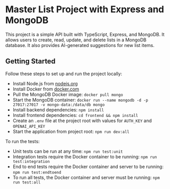 # Master List Project with Express and MongoDB

This project is a simple API built with TypeScript, Express, and MongoDB. It allows users to create, read, update, and delete lists in a MongoDB database. It also provides AI-generated suggestions for new list items.

## Getting Started

Follow these steps to set up and run the project locally:

- Install Node.js from [nodejs.org](https://nodejs.org/)
- Install Docker from [docker.com](https://www.docker.com/)
- Pull the MongoDB Docker image: `docker pull mongo`
- Start the MongoDB container: `docker run --name mongodb -d -p 27017:27017 -v mongo-data:/data/db mongo`
- Install backend dependencies: `npm install`
- Install frontend dependencies: `cd frontend && npm install`
- Create an `.env` file at the project root with values for `AUTH_KEY` and `OPENAI_API_KEY`
- Start the application from project root: `npm run dev:all`

To run the tests:

- Unit tests can be run at any time: `npm run test:unit`
- Integration tests require the Docker container to be running: `npm run test:integration`
- End to end tests require the Docker container and server to be running: `npm run test:endtoend`
- To run all tests, the Docker container and server must be running: `npm run test:all`
